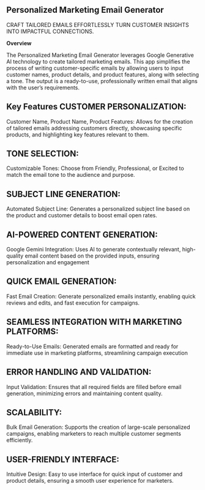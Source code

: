 Personalized Marketing Email Generator
---------------------------------------
CRAFT TAILORED EMAILS EFFORTLESSLY TURN CUSTOMER INSIGHTS INTO IMPACTFUL CONNECTIONS.

**Overview**

The Personalized Marketing Email Generator leverages Google Generative AI technology to create tailored marketing emails. This app simplifies the
process of writing customer-specific emails by allowing users to input customer names, product details, and product features, along with
selecting a tone. The output is a ready-to-use, professionally written email that aligns with the user’s requirements.

**Key Features**
CUSTOMER PERSONALIZATION:
-------------------------
Customer Name, Product Name, Product Features: Allows for the
creation of tailored emails addressing customers directly, showcasing
specific products, and highlighting key features relevant to them.

TONE SELECTION:
---------------
Customizable Tones: Choose from Friendly, Professional, or Excited
to match the email tone to the audience and purpose.

SUBJECT LINE GENERATION:
------------------------
Automated Subject Line: Generates a personalized subject line based
on the product and customer details to boost email open rates.

AI-POWERED CONTENT GENERATION:
-----------------------------
Google Gemini Integration: Uses AI to generate contextually relevant,
high-quality email content based on the provided inputs, ensuring
personalization and engagement

QUICK EMAIL GENERATION:
----------------------
Fast Email Creation: Generate personalized emails instantly, enabling
quick reviews and edits, and fast execution for campaigns.

SEAMLESS INTEGRATION WITH MARKETING PLATFORMS:
----------------------------------------------
Ready-to-Use Emails: Generated emails are formatted and ready for
immediate use in marketing platforms, streamlining campaign
execution

ERROR HANDLING AND VALIDATION:
------------------------------
Input Validation: Ensures that all required fields are filled before
email generation, minimizing errors and maintaining content quality.

SCALABILITY:
------------
Bulk Email Generation: Supports the creation of large-scale
personalized campaigns, enabling marketers to reach multiple
customer segments efficiently.

USER-FRIENDLY INTERFACE:
------------------------
Intuitive Design: Easy to use interface for quick input of customer and
product details, ensuring a smooth user experience for marketers.
